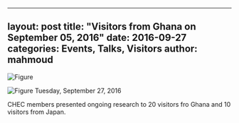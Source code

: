 <!--
 * @Author: heycheesecheese xrenlab2023@gmail.com
 * @Date: 2023-06-04 10:32:04
 * @LastEditors: heycheesecheese xrenlab2023@gmail.com
 * @LastEditTime: 2023-06-20 21:43:32
 * @FilePath: \XRenlab.github.io\_posts\2016-09-27-Visitors-from-Ghana-on-September-05, 2016.markdown
 * @Description: 这是默认设置,请设置`customMade`, 打开koroFileHeader查看配置 进行设置: https://github.com/OBKoro1/koro1FileHeader/wiki/%E9%85%8D%E7%BD%AE
-->
---
layout: post
title:  "Visitors from Ghana on September 05, 2016"
date:   2016-09-27
categories: Events, Talks, Visitors
author: mahmoud
---



![Figure](https://farm9.staticflickr.com/8198/29469478165_5901da1b90_c.jpg)

![Figure](https://farm9.staticflickr.com/8373/29469478575_18d4c3b0fb_c.jpg)
Tuesday, September 27, 2016

CHEC members presented ongoing research to 20 visitors fro Ghana and 10 visitors from Japan.
